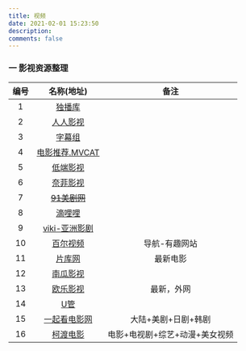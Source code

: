 ```yaml
---
title: 视频
date: 2021-02-01 15:23:50
description: 
comments: false
---
```

### 一 影视资源整理

| 编号 |               名称(地址)                |        备注         |
| :--: | :-------------------------------------: | :-----------------: |
|  1   |    [独播库](https://www.duboku.tv/)     |                     |
|  2   |   [人人影视](https://yyets.com/)    |                     |
|  3   |   [字幕组](http://www.rrys2019.com/)    |                     |
|  4   | [电影推荐.MVCAT](http://www.mvcat.com/) |                     |
|  5   |      [低端影视](https://ddrk.me/)       |                     |
|  6   |  [奈菲影视](https://www.nfmovies.com/)  |                     |
|  7   |   ~~[91美剧网](https://91mjw.com/)~~    |                     |
|  8   |   [滴哩哩](https://www.dililitv.com/)   |                     |
|  9   | [viki-亚洲影剧](https://www.viki.com/)  |                     |
|  10  |   [百尔视频](https://www.ibaier.com)    |    导航-有趣网站    |
|  11  |    [片库网](http://www.pianku5.com/)    |      最新电影       |
|  12  |  [南瓜影视](http://www.lukbox.com.cn/)  |                     |
|  13  |   [欧乐影视](https://www.olevod.com/)   |     最新，外网      |
|  14  |     [U管](https://www.youtube.com/)     |                     |
|  15  | [一起看电影网](https://www.17kan.org/)  | 大陆+美剧+日剧+韩剧 |
| 16 | [柯渡电影](http://www.code4app.com/) | 电影+电视剧+综艺+动漫+美女视频 |
